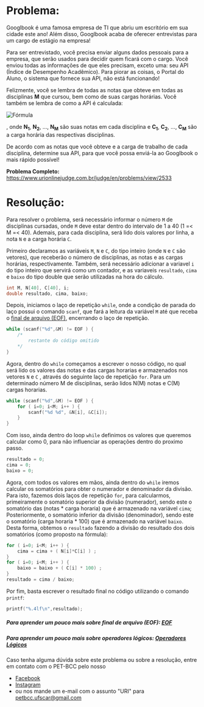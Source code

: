 # Problema:

Googlbook é uma famosa empresa de TI que abriu um escritório em sua cidade este ano! Além disso, Googlbook acaba de oferecer entrevistas para um cargo de estágio na empresa!

Para ser entrevistado, você precisa enviar alguns dados pessoais para a empresa, que serão usados para decidir quem ficará com o cargo. Você enviou todas as informações de que eles precisam, exceto uma: seu API (Índice de Desempenho Acadêmico). Para piorar as coisas, o Portal do Aluno, o sistema que fornece sua API, não está funcionando!

Felizmente, você se lembra de todas as notas que obteve em todas as disciplinas **M** que cursou, bem como de suas cargas horárias. Você também se lembra de como a API é calculada:

![Fórmula](https://resources.urionlinejudge.com.br/gallery/images/novos/estagio_fig.png)

, onde **N<sub>1<sub>**, **N<sub>2<sub>**, ..., **N<sub>M<sub>** são suas notas em cada disciplina e **C<sub>1<sub>**, **C<sub>2<sub>**, ..., **C<sub>M<sub>** são a carga horária das respectivas disciplinas.

De acordo com as notas que você obteve e a carga de trabalho de cada disciplina, determine sua API, para que você possa enviá-la ao Googlbook o mais rápido possível!

**Problema Completo:** https://www.urionlinejudge.com.br/judge/en/problems/view/2533

# Resolução:

Para resolver o problema, será necessário informar o número `M` de disciplinas cursadas, onde `M` deve estar dentro do intervalo de 1 a 40 (1 =< M =< 40). Ademais, para cada disciplina, será lido dois valores por linha, a nota `N` e a carga horária `C`.

Primeiro declaramos as variáveis `M`, `N` e `C`, do tipo inteiro (onde `N` e `C` são vetores), que receberão o número de disciplinas, as notas e as cargas horárias, respectivamente. Também, será necessário adicionar a variavel `i` do tipo inteiro que servirá como um contador, e as variaveis `resultado`, `cima` e `baixo` do tipo double que serão utilizadas na hora do cálculo.

```c
int M, N[40], C[40], i;
double resultado, cima, baixo;
```

Depois, iniciamos o laço de repetição `while`, onde a condição de parada do laço possui o comando `scanf`, que fará a leitura da variável `M` até que receba o [final de arquivo (EOF)](https://pt.wikipedia.org/wiki/EOF), encerrando o laço de repetição.

```c
while (scanf("%d",&M) != EOF ) {
	/*
		restante do código omitido
	*/
} 
```

Agora, dentro do `while` começamos a escrever o nosso código, no qual será lido os valores das notas e das cargas horarias e armazenados nos vetores `N` e `C` , através do seguinte laço de repetição `for`. Para um determinado número M de disciplinas, serão lidos N(M) notas e C(M) cargas horarias.

```c
while (scanf("%d",&M) != EOF ) {	
    for ( i=0; i<M; i++ ) {
        scanf("%d %d", &N[i], &C[i]);
    }
}
```

Com isso, ainda dentro do loop `while` definimos os valores que queremos calcular como 0, para não influenciar as operações dentro do proximo passo.

```c
resultado = 0;
cima = 0;
baixo = 0;
```

Agora, com todos os valores em mãos, ainda dentro do `while` iremos calcular os somatórios para obter o numerador e denominador da divisão.
Para isto, fazemos dois laços de repetição `for`, para calcularmos, primeiramente o somatório superior da divisão (numerador), sendo este o somatório das (notas * carga horaria) que é armazenado na variável `cima`; Posteriormente, o somatório inferior da divisão (denominador), sendo este o somatório (carga horaria * 100) que é armazenado na variável `baixo`.
Desta forma, obtemos o `resultado` fazendo a divisão do resultado dos dois somatórios (como proposto na fórmula):

```c
for ( i=0; i<M; i++ ) {
    cima = cima + ( N[i]*C[i] ) ;
}
for ( i=0; i<M; i++ ) {
    baixo = baixo + ( C[i] * 100) ;
}
resultado = cima / baixo;

```

Por fim, basta escrever o resultado final no código utilizando o comando `printf`:
```c
printf("%.4lf\n",resultado);
```

##### Para aprender um pouco mais sobre final de arquivo (EOF): [EOF](https://pt.wikipedia.org/wiki/EOF)

##### Para aprender um pouco mais sobre operadores lógicos: [Operadores Lógicos](http://linguagemc.com.br/operadores-logicos-em-c/)

Caso tenha alguma dúvida sobre este problema ou sobre a resolução, entre em contato com o PET-BCC pelo nosso
* [Facebook](https://www.facebook.com/petbcc/)
* [Instagram](https://www.instagram.com/petbcc.ufscar/)
* ou nos mande um e-mail com o assunto "URI" para  petbcc.ufscar@gmail.com

